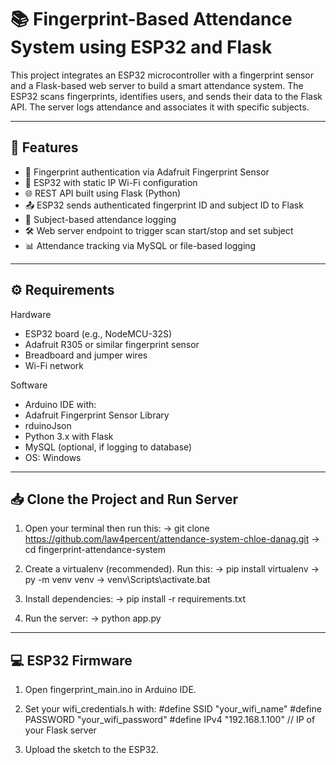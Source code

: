 # 📚 Fingerprint-Based Attendance System using ESP32 and Flask

This project integrates an ESP32 microcontroller with a fingerprint sensor and a Flask-based web server to build a smart attendance system. The ESP32 scans fingerprints, identifies users, and sends their data to the Flask API. The server logs attendance and associates it with specific subjects.

---

## 🔧 Features

- 🔐 Fingerprint authentication via Adafruit Fingerprint Sensor
- 📶 ESP32 with static IP Wi-Fi configuration
- 🌐 REST API built using Flask (Python)
- 📤 ESP32 sends authenticated fingerprint ID and subject ID to Flask
- 🧠 Subject-based attendance logging
- 🛠 Web server endpoint to trigger scan start/stop and set subject
- 📊 Attendance tracking via MySQL or file-based logging

---

## ⚙️ Requirements

Hardware
- ESP32 board (e.g., NodeMCU-32S)
- Adafruit R305 or similar fingerprint sensor
- Breadboard and jumper wires
- Wi-Fi network

Software
- Arduino IDE with:
- Adafruit Fingerprint Sensor Library
- rduinoJson
- Python 3.x with Flask
- MySQL (optional, if logging to database)
- OS: Windows

---

## 📥 Clone the Project and Run Server

1. Open your terminal then run this:
    -> git clone https://github.com/law4percent/attendance-system-chloe-danag.git
    -> cd fingerprint-attendance-system

2. Create a virtualenv (recommended). Run this:
    -> pip install virtualenv
    -> py -m venv venv
    -> venv\Scripts\activate.bat

3. Install dependencies: 
    -> pip install -r requirements.txt

4. Run the server: 
    -> python app.py
---

## 💻 ESP32 Firmware
1. Open fingerprint_main.ino in Arduino IDE.

2. Set your wifi_credentials.h with:
    #define SSID "your_wifi_name"
    #define PASSWORD "your_wifi_password"
    #define IPv4 "192.168.1.100" // IP of your Flask server

3. Upload the sketch to the ESP32.